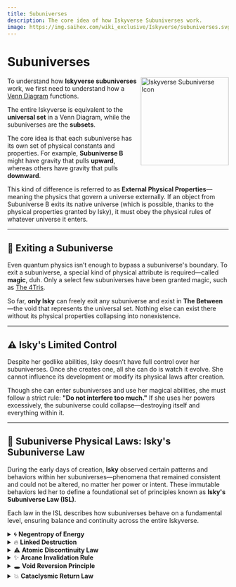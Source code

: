 ```yaml
---
title: Subuniverses
description: The core idea of how Iskyverse Subuniverses work.
image: https://img.saihex.com/wiki_exclusive/Iskyverse/subuniverses.svg
---
```

# Subuniverses
<img alt="Iskyverse Subuniverse Icon" align="right" width="200" src="https://img.saihex.com/wiki_exclusive/Iskyverse/subuniverses.svg">

To understand how **Iskyverse subuniverses** work, we first need to understand how a [Venn Diagram](https://byjus.com/maths/venn-diagrams/) functions.

The entire Iskyverse is equivalent to the **universal set** in a Venn Diagram, while the subuniverses are the **subsets**.

The core idea is that each subuniverse has its own set of physical constants and properties. For example, **Subuniverse B** might have gravity that pulls **upward**, whereas others have gravity that pulls **downward**.

This kind of difference is referred to as **External Physical Properties**—meaning the physics that govern a universe externally. If an object from Subuniverse B exits its native universe (which is possible, thanks to the physical properties granted by Isky), it must obey the physical rules of whatever universe it enters.

---

## 🚪 Exiting a Subuniverse

Even quantum physics isn’t enough to bypass a subuniverse's boundary. To exit a subuniverse, a special kind of physical attribute is required—called **magic**, duh. Only a select few subuniverses have been granted magic, such as [The 4Tris](https://wiki.saihex.com/wiki/The4Tris/).

So far, **only Isky** can freely exit any subuniverse and exist in **The Between**—the void that represents the universal set. Nothing else can exist there without its physical properties collapsing into nonexistence.

---

## ⚠️ Isky's Limited Control

Despite her godlike abilities, Isky doesn’t have full control over her subuniverses. Once she creates one, all she can do is watch it evolve. She cannot influence its development or modify its physical laws after creation.

Though she can enter subuniverses and use her magical abilities, she must follow a strict rule: **"Do not interfere too much."** If she uses her powers excessively, the subuniverse could collapse—destroying itself and everything within it.

---

## 🌌 Subuniverse Physical Laws: Isky's Subuniverse Law

During the early days of creation, **Isky** observed certain patterns and behaviors within her subuniverses—phenomena that remained consistent and could not be altered, no matter her power or intent. These immutable behaviors led her to define a foundational set of principles known as **Isky's Subuniverse Law (ISL)**.

Each law in the ISL describes how subuniverses behave on a fundamental level, ensuring balance and continuity across the entire Iskyverse.

<details>
<summary>🌀 <strong>Negentropy of Energy</strong></summary>

**Isky's Subuniverse Law: Negentropy of Energy**  
> *"For every amount of energy that exits a subuniverse, an equal amount of energy from the destination subuniverse will instantaneously and permanently be transferred into the source subuniverse."*

This law ensures the **permanent conservation of energy across subuniverses**. When an object—whether animate or inanimate—travels from **Subuniverse A to Subuniverse B**, it carries its inherent energy (mass-energy, momentum, magical essence, etc.) with it. This results in an energy loss in Sub A and a gain in Sub B.

To counteract this imbalance, the **Negentropy of Energy** activates, causing **Subuniverse B to transfer an equal amount of its own energy back into Sub A**. This compensation is:
- **Instantaneous**, preventing destabilization,
- **Permanent**, remaining even if the object never returns,
- And **automatic**, embedded into the fabric of Iskyverse reality itself.

Over time, this law can lead to **gradual shifts** in subuniversal energy density if cross-subuniverse travel is frequent in one direction. Subuniverses may grow **denser, hotter, or more volatile** depending on the flow of matter and energy between them.

Negentropy of Energy reflects the Iskyverse's underlying preference for **cosmic parity**—a deep law of symmetry, flow, and conservation that keeps all subsets tethered to a greater balance.

</details>

<details>
<summary>🔥 <strong>Linked Destruction</strong></summary>

**Isky's Subuniverse Law: Linked Destruction**  
> *"If a parent subuniverse is destroyed, all matter and energy that originated from it—regardless of their current location in other subuniverses—are simultaneously destroyed. The compensatory energy that maintained their existence outside the parent universe is returned to the subuniverse where they currently reside."*

This law governs the deep connection between objects and their **origin subuniverse**, enforcing a **cosmic tether** that cannot be severed.

Even if an object currently exists far away in **Subuniverse B**, its fate remains bound to its **parent subuniverse A**. Should Sub A collapse or be destroyed—whether due to excessive interference by Isky or catastrophic cosmic events—the object itself will **cease to exist immediately**.

The energy that was transferred to Sub B to compensate for the object's existence (per the **Negentropy of Energy**) is then **returned back to Sub B** upon the object's destruction, restoring energy balance.

This law introduces a profound vulnerability: no matter how far matter or magic travel, their **existence is ultimately tied to their origin**. Destroying a subuniverse acts like pulling a cosmic leash, snapping the thread that holds its scattered fragments together.

</details>

<details>
<summary>⚠️ <strong>Atomic Discontinuity Law</strong></summary>

**Isky's Subuniverse Law: Atomic Discontinuity Law**  
> *"Due to the nature of Negentropy of Energy, any portal or tunnel-like path between subuniverses is inherently unsafe. Attempting to transport an object through such a method severs the atomic bonds of the object, resulting in its fragmentation upon arrival."*

This law reveals the fragile nature of matter and energy when subjected to **non-continuous transitions** across subuniverses.

When an object attempts to travel via a portal or tunnel—essentially a shortcut rather than a full transition—the inherent physical and energetic stresses cause the **severance of atomic bonds**, breaking the object into constituent particles or fragments upon reaching its destination.

The **safest and most stable** method of travel between subuniverses is a **whole-object transition**, preserving its physical integrity and coherence.

Violating this principle results in the object **arriving as disassembled matter**, often useless or dangerous, emphasizing the importance of respecting the structure of energy flow dictated by Iskyverse laws.

</details>

<details>
<summary>✨ <strong>Arcane Invalidation Rule</strong></summary>

**Isky's Subuniverse Law: Arcane Invalidation Rule**  
> *"When a magical object travels from its origin subuniverse into another subuniverse that lacks magic, its magical power is diminished or rendered entirely unusable. The exact mechanism governing this effect remains unknown."*

This law highlights a fundamental limitation of magic within the Iskyverse: **magic is inherently tied to the subuniverse where it originates.**

Magical forces, energies, and effects that defy scientific explanation lose potency or cease to function altogether when crossing into magic-devoid subuniverses. However, **anomalous objects**—those whose properties arise from unknown or non-magical origins—are unaffected by this rule.

Notably, **Isky herself is exempt from this law**. Her magical abilities remain fully functional across all subuniverses, regardless of their native magical status. Even Isky does not understand why she alone possesses this immunity, adding to her enigmatic nature.

The **Arcane Invalidation Rule** enforces a natural boundary between subuniverses based on the presence or absence of magic, preserving the uniqueness and integrity of each realm's physical and metaphysical laws.

</details>

<details>
<summary>🕳️ <strong>Void Reversion Principle</strong></summary>

**Isky's Subuniverse Law: Void Reversion Principle**  
> *"When matter or energy originating from a subuniverse enters The Between—the void representing the universal set—it ceases to exist in physical form. The nullified matter and energy are instantaneously converted and returned as pure energy to their origin subuniverse."*

This law governs the fate of all objects or energies that cross into **The Between**, where physical existence cannot be sustained.

Upon entering The Between, the object’s physical form collapses into nonexistence. However, to preserve cosmic balance and energy conservation, the object's mass-energy equivalence is immediately converted and **transferred back to its origin subuniverse as pure energy**.

This ensures that no energy is lost in the universal system, maintaining the integrity of the Iskyverse’s total energy and matter budget.

The **Void Reversion Principle** highlights the paradoxical nature of The Between as both a boundary and a recycling node within the multiverse structure.

</details>

<details>
<summary>💥 <strong>Cataclysmic Return Law</strong></summary>

**Isky's Subuniverse Law: Cataclysmic Return Law**  
> *"If an object originating from one subuniverse exists within a different subuniverse that undergoes collapse, the object is destroyed along with the host subuniverse. Its entire mass and energy are converted into pure energy and returned to its origin subuniverse."*

This law defines the consequences of a subuniverse's collapse on **foreign objects**—those that do not originate from within.

If an object from **Subuniverse A** resides within **Subuniverse B**, and Sub B collapses (due to internal decay, external influence, or Isky’s interference), the foreign object cannot escape. It is **annihilated alongside the host subuniverse**.

However, rather than vanishing into nothingness, the object’s **mass-energy is fully recovered and redirected** to its **origin subuniverse**. This ensures continued energy conservation across the Iskyverse.

The **Cataclysmic Return Law** guarantees that **foreign matter always returns home in some form**, even if that return is triggered by cataclysmic ends.

</details>
